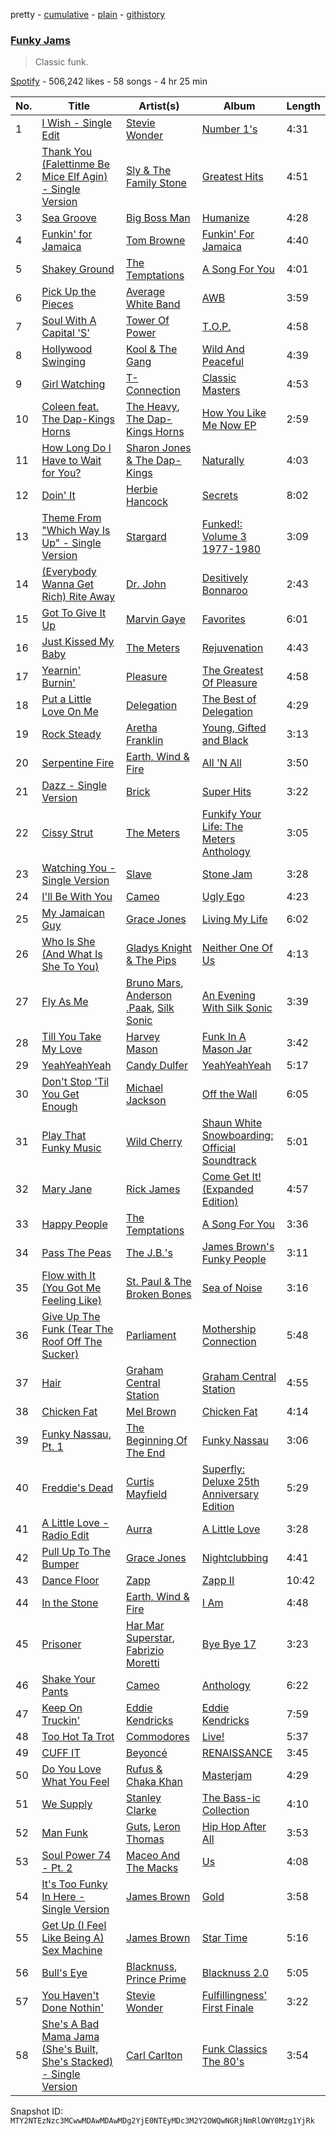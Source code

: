 pretty - [cumulative](/playlists/cumulative/37i9dQZF1DX6drTZKzZwSo.md) - [plain](/playlists/plain/37i9dQZF1DX6drTZKzZwSo) - [githistory](https://github.githistory.xyz/mackorone/spotify-playlist-archive/blob/main/playlists/plain/37i9dQZF1DX6drTZKzZwSo)

### [Funky Jams](https://open.spotify.com/playlist/37i9dQZF1DX6drTZKzZwSo)

> Classic funk.

[Spotify](https://open.spotify.com/user/spotify) - 506,242 likes - 58 songs - 4 hr 25 min

| No. | Title | Artist(s) | Album | Length |
|---|---|---|---|---|
| 1 | [I Wish \- Single Edit](https://open.spotify.com/track/6Fk2d1IMWZ5yOqUOvLfKdg) | [Stevie Wonder](https://open.spotify.com/artist/7guDJrEfX3qb6FEbdPA5qi) | [Number 1's](https://open.spotify.com/album/05IKjKz3leUEaULPbENUsy) | 4:31 |
| 2 | [Thank You \(Falettinme Be Mice Elf Agin\) \- Single Version](https://open.spotify.com/track/74iQ3gahRTOGc19bYadBE3) | [Sly & The Family Stone](https://open.spotify.com/artist/5m8H6zSadhu1j9Yi04VLqD) | [Greatest Hits](https://open.spotify.com/album/0UM9SydcBtsklCTFgGLvcT) | 4:51 |
| 3 | [Sea Groove](https://open.spotify.com/track/4lhFA1E4MFfPeO9gYJEZOs) | [Big Boss Man](https://open.spotify.com/artist/6ZEPiznKqWSTc8YMITtM0X) | [Humanize](https://open.spotify.com/album/7qMC3PZNBjYRXcBfOi7hgt) | 4:28 |
| 4 | [Funkin' for Jamaica](https://open.spotify.com/track/0xbkxTqSaW5blsYgRXpB5I) | [Tom Browne](https://open.spotify.com/artist/4Ytvi4r3WPIZmEw1Ndmkp9) | [Funkin' For Jamaica](https://open.spotify.com/album/3QEAp1Cp3DQq6QcQD90arq) | 4:40 |
| 5 | [Shakey Ground](https://open.spotify.com/track/1ELKkbWqtKRwvdCBGvETBp) | [The Temptations](https://open.spotify.com/artist/3RwQ26hR2tJtA8F9p2n7jG) | [A Song For You](https://open.spotify.com/album/4GvCMazBPoxuazsfTFk6CU) | 4:01 |
| 6 | [Pick Up the Pieces](https://open.spotify.com/track/2x1LQq8lsUzAA2wNj8yjC9) | [Average White Band](https://open.spotify.com/artist/3tx8fyu3c4OBP5nejYtUOb) | [AWB](https://open.spotify.com/album/5qZVqBEJSq2HkDMh2VCOQ6) | 3:59 |
| 7 | [Soul With A Capital 'S'](https://open.spotify.com/track/2fEdBCtMRLHJ53fB7hQVpR) | [Tower Of Power](https://open.spotify.com/artist/0JCxGVxsISZzJHJPUOtceB) | [T.O.P.](https://open.spotify.com/album/5b0EGLtlYwZt5j6Y8tbNBn) | 4:58 |
| 8 | [Hollywood Swinging](https://open.spotify.com/track/6igsoAR6Co9u7Rq3U7mlOD) | [Kool & The Gang](https://open.spotify.com/artist/3VNITwohbvU5Wuy5PC6dsI) | [Wild And Peaceful](https://open.spotify.com/album/3MRgojA0LfPka4RG7aRjsI) | 4:39 |
| 9 | [Girl Watching](https://open.spotify.com/track/0W2KbxJQrbg9nVS8oEZ4Bb) | [T\-Connection](https://open.spotify.com/artist/4zLYrCC0iBYDV8QmEYzUFS) | [Classic Masters](https://open.spotify.com/album/5sEfCUF1xi7Xkl0LkLFq5z) | 4:53 |
| 10 | [Coleen feat\. The Dap\-Kings Horns](https://open.spotify.com/track/5dzTfHXcdHjxoJbpdy4DUu) | [The Heavy](https://open.spotify.com/artist/0bZCak2tcRMY1dzEIuwF42), [The Dap\-Kings Horns](https://open.spotify.com/artist/4LFgxG38Y0l4Fo1gdQelay) | [How You Like Me Now EP](https://open.spotify.com/album/2GSmsujcCDqnTAIkFUdLOv) | 2:59 |
| 11 | [How Long Do I Have to Wait for You?](https://open.spotify.com/track/113bLFbp3F9MVN0w2KJ1ma) | [Sharon Jones & The Dap\-Kings](https://open.spotify.com/artist/6LufpoVlIYKQCu9Gjpk8B7) | [Naturally](https://open.spotify.com/album/1xwNW7Q1daqJ8LNgymY04y) | 4:03 |
| 12 | [Doin' It](https://open.spotify.com/track/3qQVUOHJdgIFWJd0jrG9GE) | [Herbie Hancock](https://open.spotify.com/artist/2ZvrvbQNrHKwjT7qfGFFUW) | [Secrets](https://open.spotify.com/album/13rwtqLWF1jl1NEDhgbYsw) | 8:02 |
| 13 | [Theme From "Which Way Is Up" \- Single Version](https://open.spotify.com/track/4u5KfkBdLmCloPDTee9ZZV) | [Stargard](https://open.spotify.com/artist/5ZvV5BO4R5dwEUPfRKXdUI) | [Funked!: Volume 3 1977\-1980](https://open.spotify.com/album/5hf3GFwcrKcXNLXs0xgESo) | 3:09 |
| 14 | [\(Everybody Wanna Get Rich\) Rite Away](https://open.spotify.com/track/2a0fkN8dbA5Kh8SR7cvl3D) | [Dr\. John](https://open.spotify.com/artist/320TrJub4arztwXRm7kqVO) | [Desitively Bonnaroo](https://open.spotify.com/album/4sdOFqfNcL5ge657ScJDXn) | 2:43 |
| 15 | [Got To Give It Up](https://open.spotify.com/track/4JmZyfkzXWN7pHJsJpN6XP) | [Marvin Gaye](https://open.spotify.com/artist/3koiLjNrgRTNbOwViDipeA) | [Favorites](https://open.spotify.com/album/4cRB1vYHEoasDzu5HN5k2D) | 6:01 |
| 16 | [Just Kissed My Baby](https://open.spotify.com/track/1TB0dZqFRQsnf4fLLLRKQV) | [The Meters](https://open.spotify.com/artist/2JRvXPGWiINrnJljNJhG5s) | [Rejuvenation](https://open.spotify.com/album/3OoFKxuziLv3B3NxhEJwOW) | 4:43 |
| 17 | [Yearnin' Burnin'](https://open.spotify.com/track/1MwJu1J5zw2ANaE3hg2Rrb) | [Pleasure](https://open.spotify.com/artist/4XeVhjTp485r7duDSL3PmU) | [The Greatest Of Pleasure](https://open.spotify.com/album/6n3TTv12yYErhIaMiL7Fwn) | 4:58 |
| 18 | [Put a Little Love On Me](https://open.spotify.com/track/6EOAOGls9pIdUJsrqytcXK) | [Delegation](https://open.spotify.com/artist/1zKp43H1kLHOTkJAeyTIkf) | [The Best of Delegation](https://open.spotify.com/album/1um0JgV0FOnEg3UA0IF2hc) | 4:29 |
| 19 | [Rock Steady](https://open.spotify.com/track/7rvGZDlfqCjY9EWEUg3Xs6) | [Aretha Franklin](https://open.spotify.com/artist/7nwUJBm0HE4ZxD3f5cy5ok) | [Young, Gifted and Black](https://open.spotify.com/album/0k5C3Z7w7uQpyGFQEzl7yB) | 3:13 |
| 20 | [Serpentine Fire](https://open.spotify.com/track/0KDc8l4VNTu6OkMYK9D7HC) | [Earth, Wind & Fire](https://open.spotify.com/artist/4QQgXkCYTt3BlENzhyNETg) | [All 'N All](https://open.spotify.com/album/0w0eT42Gyq6G9yXB0RirWh) | 3:50 |
| 21 | [Dazz \- Single Version](https://open.spotify.com/track/5gQCUf4lfy6GpuhdPzxQ6B) | [Brick](https://open.spotify.com/artist/4Uv0Jg45Oq7vBXXwQNhXyf) | [Super Hits](https://open.spotify.com/album/0NQ5vEtFfn6MDbFtNk3gUQ) | 3:22 |
| 22 | [Cissy Strut](https://open.spotify.com/track/7b8s4Z0abQQ4x4jpct4GjR) | [The Meters](https://open.spotify.com/artist/2JRvXPGWiINrnJljNJhG5s) | [Funkify Your Life: The Meters Anthology](https://open.spotify.com/album/40VWlphQtyDSj3ldPNhDvz) | 3:05 |
| 23 | [Watching You \- Single Version](https://open.spotify.com/track/1Gde0bfBP6VJVBUkaFZMxz) | [Slave](https://open.spotify.com/artist/5mtKpqeeaFavW15yIX4h5e) | [Stone Jam](https://open.spotify.com/album/7COD6hL6iPGejF8vX9DeuC) | 3:28 |
| 24 | [I'll Be With You](https://open.spotify.com/track/1cH5gmAdX31JANDnooSbRB) | [Cameo](https://open.spotify.com/artist/545idYhdloaSlLGBY8E9u2) | [Ugly Ego](https://open.spotify.com/album/57X12hXatNE1Ipla9SjJh8) | 4:23 |
| 25 | [My Jamaican Guy](https://open.spotify.com/track/7zcC5yZZp1IKnI73ztsIaE) | [Grace Jones](https://open.spotify.com/artist/2f9ZiYA2ic1r1voObUimdd) | [Living My Life](https://open.spotify.com/album/4EsGuoM79PDO7tQwqAwjKC) | 6:02 |
| 26 | [Who Is She \(And What Is She To You\)](https://open.spotify.com/track/7aqJzVdVIAwCokmju1Oid8) | [Gladys Knight & The Pips](https://open.spotify.com/artist/0TF2NxkJZPQoX1H53rEFM1) | [Neither One Of Us](https://open.spotify.com/album/7GNfj26cSJZEWvS822NELd) | 4:13 |
| 27 | [Fly As Me](https://open.spotify.com/track/3a6FcTyvSf0ED3VXeH3PJ5) | [Bruno Mars](https://open.spotify.com/artist/0du5cEVh5yTK9QJze8zA0C), [Anderson .Paak](https://open.spotify.com/artist/3jK9MiCrA42lLAdMGUZpwa), [Silk Sonic](https://open.spotify.com/artist/6PvvGcCY2XtUcSRld1Wilr) | [An Evening With Silk Sonic](https://open.spotify.com/album/1YgekJJTEueWDaMr7BYqPk) | 3:39 |
| 28 | [Till You Take My Love](https://open.spotify.com/track/6VtO5cZQzv8s3kCFjrXfhi) | [Harvey Mason](https://open.spotify.com/artist/2MNNVXEpagQ3QWiOkXjQyT) | [Funk In A Mason Jar](https://open.spotify.com/album/4FT9zMdYfx8kqaWszNrTxM) | 3:42 |
| 29 | [YeahYeahYeah](https://open.spotify.com/track/7vipNil0y3l3idt9cM3ehi) | [Candy Dulfer](https://open.spotify.com/artist/287jMoxHzjERgHI6ja8TKa) | [YeahYeahYeah](https://open.spotify.com/album/3Js1lqJTK5j3fZaZGOixPU) | 5:17 |
| 30 | [Don't Stop 'Til You Get Enough](https://open.spotify.com/track/46eu3SBuFCXWsPT39Yg3tJ) | [Michael Jackson](https://open.spotify.com/artist/3fMbdgg4jU18AjLCKBhRSm) | [Off the Wall](https://open.spotify.com/album/2ZytN2cY4Zjrr9ukb2rqTP) | 6:05 |
| 31 | [Play That Funky Music](https://open.spotify.com/track/0D7L4pBEGv8ni1cRfaTdMJ) | [Wild Cherry](https://open.spotify.com/artist/4apX9tIeHb85yPyy4F6FJG) | [Shaun White Snowboarding: Official Soundtrack](https://open.spotify.com/album/0QWjK3wGoCug92yQIeBdxu) | 5:01 |
| 32 | [Mary Jane](https://open.spotify.com/track/5hWLHFSmomXmeTXEE478My) | [Rick James](https://open.spotify.com/artist/0FrpdcVlJQqibaz5HfBUrL) | [Come Get It! \(Expanded Edition\)](https://open.spotify.com/album/3fRI3fAHalHqqnKsW5btnP) | 4:57 |
| 33 | [Happy People](https://open.spotify.com/track/6dokyiv4HEy6WWxQCQcOkA) | [The Temptations](https://open.spotify.com/artist/3RwQ26hR2tJtA8F9p2n7jG) | [A Song For You](https://open.spotify.com/album/4GvCMazBPoxuazsfTFk6CU) | 3:36 |
| 34 | [Pass The Peas](https://open.spotify.com/track/62rSpnxXl2lXDevp1z583x) | [The J.B.'s](https://open.spotify.com/artist/4lJHGi5dlJmWwFH0JKF6di) | [James Brown's Funky People](https://open.spotify.com/album/5ytMVOR2Moy8hu7Tx1hee2) | 3:11 |
| 35 | [Flow with It \(You Got Me Feeling Like\)](https://open.spotify.com/track/2eM4Ew20VXdjBhm6a6Cs9l) | [St\. Paul & The Broken Bones](https://open.spotify.com/artist/4fXkvh05wFhuH77MfD4m9o) | [Sea of Noise](https://open.spotify.com/album/2fRc3TJSXKXGFdnmcm17p2) | 3:16 |
| 36 | [Give Up The Funk \(Tear The Roof Off The Sucker\)](https://open.spotify.com/track/4XRkQloZFcRrCONN7ZQ49Y) | [Parliament](https://open.spotify.com/artist/5SMVzTJyKFJ7TUb46DglcH) | [Mothership Connection](https://open.spotify.com/album/4q1HNSka8CzuLvC8ydcsD2) | 5:48 |
| 37 | [Hair](https://open.spotify.com/track/4o1yx2u3jBmR360WIXZ3L0) | [Graham Central Station](https://open.spotify.com/artist/1OGcRXAY9iO4egWiIBqX8F) | [Graham Central Station](https://open.spotify.com/album/4ZYY6rKxpgH76mdF0u3hvj) | 4:55 |
| 38 | [Chicken Fat](https://open.spotify.com/track/0u6bZc8NhpSbH2KutleBQx) | [Mel Brown](https://open.spotify.com/artist/2ncZrdRpyOoLiAFzgrkXvZ) | [Chicken Fat](https://open.spotify.com/album/5C4WhoPBJroEK4feGnAaFH) | 4:14 |
| 39 | [Funky Nassau, Pt\. 1](https://open.spotify.com/track/6OymZ7ZOficHvs1GTJXsGg) | [The Beginning Of The End](https://open.spotify.com/artist/5dS6VBacLLPyLDAfK3B0OR) | [Funky Nassau](https://open.spotify.com/album/4JET5l83ryFSr2H5sLvSab) | 3:06 |
| 40 | [Freddie's Dead](https://open.spotify.com/track/2ouFIPC3O1HNBcVTw1d9AN) | [Curtis Mayfield](https://open.spotify.com/artist/2AV6XDIs32ofIJhkkDevjm) | [Superfly: Deluxe 25th Anniversary Edition](https://open.spotify.com/album/5QuvlU7nCUZZJauMvhlWR4) | 5:29 |
| 41 | [A Little Love \- Radio Edit](https://open.spotify.com/track/0d3MNrePFGENAawn9UuMOo) | [Aurra](https://open.spotify.com/artist/6f34Vi3DFJap7eJMDbpzEG) | [A Little Love](https://open.spotify.com/album/7yy7NUPzf23EnXciOrhluZ) | 3:28 |
| 42 | [Pull Up To The Bumper](https://open.spotify.com/track/653Fi3bqMxQQQmjw72ur6G) | [Grace Jones](https://open.spotify.com/artist/2f9ZiYA2ic1r1voObUimdd) | [Nightclubbing](https://open.spotify.com/album/4RmUcjaKiuQIw3NGMrjBca) | 4:41 |
| 43 | [Dance Floor](https://open.spotify.com/track/6d4XP98nTswxMycT6fdZNN) | [Zapp](https://open.spotify.com/artist/396Kh0m4wGUvcMUULw71yi) | [Zapp II](https://open.spotify.com/album/7ew8Rwv8ICZUhLPteXPcbk) | 10:42 |
| 44 | [In the Stone](https://open.spotify.com/track/3qZHUZTQiTMfJXcUYzY5mT) | [Earth, Wind & Fire](https://open.spotify.com/artist/4QQgXkCYTt3BlENzhyNETg) | [I Am](https://open.spotify.com/album/4RLVTxnuVN5ZWZqBFnaaQt) | 4:48 |
| 45 | [Prisoner](https://open.spotify.com/track/0B9ocbxpcwlzoML0xBeXF1) | [Har Mar Superstar](https://open.spotify.com/artist/5wjWLK4KMqmRbdUtTEV1BG), [Fabrizio Moretti](https://open.spotify.com/artist/6wVnFdBOZ3M2vYjrmLT6tW) | [Bye Bye 17](https://open.spotify.com/album/3lJgfGvlQIdJ9JdWAAape1) | 3:23 |
| 46 | [Shake Your Pants](https://open.spotify.com/track/1PlbtE9lsZ1p9iDbXzvtCp) | [Cameo](https://open.spotify.com/artist/545idYhdloaSlLGBY8E9u2) | [Anthology](https://open.spotify.com/album/5QUldCK9QqBg5Gv1LVJvDI) | 6:22 |
| 47 | [Keep On Truckin'](https://open.spotify.com/track/5CiOCxc3argOhj5qKNZGN0) | [Eddie Kendricks](https://open.spotify.com/artist/2Uuon75BhnuuxdKLYn4wHn) | [Eddie Kendricks](https://open.spotify.com/album/5StW1pmCyC1WOuEDC8aUQh) | 7:59 |
| 48 | [Too Hot Ta Trot](https://open.spotify.com/track/7sP4EhJqFnud6mrG6VbjQx) | [Commodores](https://open.spotify.com/artist/6twIAGnYuIT1pncMAsXnEm) | [Live!](https://open.spotify.com/album/3rH7V9hbxMtbKyJgROlDvz) | 5:37 |
| 49 | [CUFF IT](https://open.spotify.com/track/1xzi1Jcr7mEi9K2RfzLOqS) | [Beyoncé](https://open.spotify.com/artist/6vWDO969PvNqNYHIOW5v0m) | [RENAISSANCE](https://open.spotify.com/album/6FJxoadUE4JNVwWHghBwnb) | 3:45 |
| 50 | [Do You Love What You Feel](https://open.spotify.com/track/7fYozX6MaNmfHoGW7bFTdK) | [Rufus & Chaka Khan](https://open.spotify.com/artist/1YLsqPcFg1rj7VvhfwnDWm) | [Masterjam](https://open.spotify.com/album/2myey2664YObEQ2hs2YJeE) | 4:29 |
| 51 | [We Supply](https://open.spotify.com/track/15jrsi4n0S152zsrlWkT3v) | [Stanley Clarke](https://open.spotify.com/artist/1lGt9WgdYGpMnmwGkcCm05) | [The Bass\-ic Collection](https://open.spotify.com/album/7hgSfIM3LS53U3i122ErOM) | 4:10 |
| 52 | [Man Funk](https://open.spotify.com/track/1QQxrrABKbx5w4LIphElwb) | [Guts](https://open.spotify.com/artist/5mMkUZv8uUrlH0SHX89BeS), [Leron Thomas](https://open.spotify.com/artist/0lVzm0fYj4BredTD0LMdSY) | [Hip Hop After All](https://open.spotify.com/album/0w7sDS0APyRmH0HBPtiE8E) | 3:53 |
| 53 | [Soul Power 74 \- Pt\. 2](https://open.spotify.com/track/7rFS1AleVTvi4Ye5fzLL44) | [Maceo And The Macks](https://open.spotify.com/artist/0rDIqnqwAmDPL1gyzoFH9y) | [Us](https://open.spotify.com/album/0xokdAGKPT5G5kld9cgcOX) | 4:08 |
| 54 | [It's Too Funky In Here \- Single Version](https://open.spotify.com/track/3FSVxcdplNPNgNrZTYTxte) | [James Brown](https://open.spotify.com/artist/7GaxyUddsPok8BuhxN6OUW) | [Gold](https://open.spotify.com/album/6k3kDaRLxtRJ2Lo7DwwTxh) | 3:58 |
| 55 | [Get Up \(I Feel Like Being A\) Sex Machine](https://open.spotify.com/track/2ivdsb1RcEJjIs5tuHkUC9) | [James Brown](https://open.spotify.com/artist/7GaxyUddsPok8BuhxN6OUW) | [Star Time](https://open.spotify.com/album/2yuTyv0L51qvYuI5RIktlA) | 5:16 |
| 56 | [Bull's Eye](https://open.spotify.com/track/4kWJRQ4SKU3A8Twt8fdsmJ) | [Blacknuss](https://open.spotify.com/artist/4Voer5XJOsnL2JA6tpSE3P), [Prince Prime](https://open.spotify.com/artist/23p1rwItiE4C2SxCLe8b3r) | [Blacknuss 2.0](https://open.spotify.com/album/2b8GXykQVNWq4GC6PFFeyn) | 5:05 |
| 57 | [You Haven't Done Nothin'](https://open.spotify.com/track/1inwt0v9a4ib9yS6Y4KsdM) | [Stevie Wonder](https://open.spotify.com/artist/7guDJrEfX3qb6FEbdPA5qi) | [Fulfillingness' First Finale](https://open.spotify.com/album/1kda4McF274Jl5x3aOAmPJ) | 3:22 |
| 58 | [She's A Bad Mama Jama \(She's Built, She's Stacked\) \- Single Version](https://open.spotify.com/track/653JGGOVbV5iQsCSgQcQdi) | [Carl Carlton](https://open.spotify.com/artist/6gYjIUFuKIBVJfxXnmrd5P) | [Funk Classics The 80's](https://open.spotify.com/album/2YfukrPJcXMeU05FWVAB5Q) | 3:54 |

Snapshot ID: `MTY2NTEzNzc3MCwwMDAwMDAwMDg2YjE0NTEyMDc3M2Y2OWQwNGRjNmRlOWY0Mzg1YjRk`
